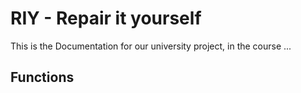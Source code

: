 # RIY - Repair it yourself
This is the Documentation for our university project, in the course ...




## Functions
